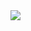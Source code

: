 <img src="https://img.shields.io/badge/Gmail-D14836?style=for-the-badge&logo=gmail&logoColor=white" />
